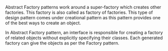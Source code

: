 Abstract Factory patterns work around a super-factory which creates other factories. This factory is also called as factory of factories. This type of design pattern comes under creational pattern as this pattern provides one of the best ways to create an object.

In Abstract Factory pattern, an interface is responsible for creating a factory of related objects without explicitly specifying their classes. Each generated factory can give the objects as per the Factory pattern. 